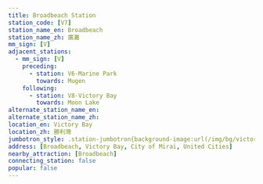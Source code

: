 ```yaml
---
title: Broadbeach Station
station_code: [V7]
station_name_en: Broadbeach
station_name_zh: 廣灘
mm_sign: [V]
adjacent_stations:
  - mm_sign: [V]
    preceding:
      - station: V6-Marine Park
        towards: Mugen
    following:
      - station: V8-Victory Bay
        towards: Moon Lake
alternate_station_name_en: 
alternate_station_name_zh: 
location_en: Victory Bay
location_zh: 勝利灣
jumbotron_style: .station-jumbotron{background-image:url(/img/bg/victoryline.png);background-repeat:no-repeat;background-size:100% 10px;background-position:0 130px}
address: [Broadbeach, Victory Bay, City of Mirai, United Cities]
nearby_attraction: [Broadbeach]
connecting_station: false
popular: false
---
```


